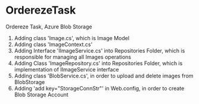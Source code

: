# OrderezeTask
Ordereze Task, Azure Blob Storage

1. Adding class 'Image.cs', which is Image Model
2. Adding class 'ImageContext.cs'
3. Adding Interface 'IImageService.cs' into Repositories Folder, which is responsible for managing all Images operations
4. Adding Class 'ImageRepository.cs' into Repositories Folder, which is implementation of IImageService interface
5. Adding class 'BlobService.cs', in order to upload and delete images from BlobStorage
6. Adding 'add key="StorageConnStr"' in Web.config, in order to create Blob Storage Account
   


   
